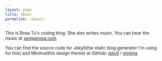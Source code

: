 ```yaml
---
layout: page
title: About
permalink: /about/
---
```


This is Rosa Tu's coding blog. She also writes music. You can hear the music at [semperosa.com](https://semperosa.com/)

You can find the source code for Jekyll(the static blog generator I'm using for this) and Minima(this design theme) at GitHub:
[jekyll][jekyll-organization] /
[minima](https://github.com/jekyll/minima)

[jekyll-organization]: https://github.com/jekyll
